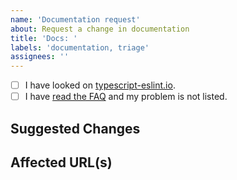 ```yaml
---
name: 'Documentation request'
about: Request a change in documentation
title: 'Docs: '
labels: 'documentation, triage'
assignees: ''
---
```


<!--
Please don't ignore this template.

If you ignore it, we're just going to respond asking you to fill it out, which wastes everyone's time.
The more relevant information you can include, the faster we can find the issue and fix it without asking you for more info.
-->

- [ ] I have looked on [typescript-eslint.io](https://typescript-eslint.io).
- [ ] I have [read the FAQ](https://github.com/typescript-eslint/typescript-eslint/blob/master/docs/getting-started/linting/FAQ.md) and my problem is not listed.

## Suggested Changes

<!-- What would you like to see happen in the docs? -->

## Affected URL(s)

<!-- Which URL(s) on the website does this CRUD? -->

